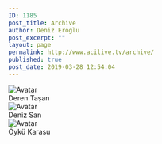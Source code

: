 ```yaml
---
ID: 1185
post_title: Archive
author: Deniz Eroglu
post_excerpt: ""
layout: page
permalink: http://www.acilive.tv/archive/
published: true
post_date: 2019-03-28 12:54:04
---
```

<!-- wp:html -->
<div class="our-members-div container">
  <div class="row justify-content-center">
    <div class="crew-members container col-6 col-sm-4 order-1">
      <img class="rounded mx-auto d-block crew-image " src="http://www.acilive.tv/wp-content/uploads/2019/04/1482-Deren-Taşan.jpg" alt="Avatar">
      <div class="middle">
        <div class="text">Deren Taşan</div>
      </div>
    </div>
    <div class="crew-members container container col-6 col-sm-4"> <img class="rounded mx-auto d-block crew-image " src="http://www.acilive.tv/wp-content/uploads/2019/04/1493-Deniz-San.jpg" alt="Avatar">
      <div class="middle">
        <div class="text">Deniz San</div>
      </div>
    </div>
    <div class="crew-members container col-6 col-sm-4 "> <img class="rounded mx-auto d-block crew-image " src="http://www.acilive.tv/wp-content/uploads/2019/04/1798-Öykü-Karasu.jpg" alt="Avatar "> 
      <div class="middle ">
        <div class="text ">Öykü Karasu</div>
      </div>
    </div>
  </div>
<!-- /wp:html -->